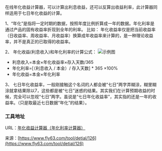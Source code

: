 在线年化收益计算器，可以计算出利息收益，还可以反算出收益利率，此计算器同样适用于七日年化收益的计算。

1、“年化”是指将一定时期的数据，按照年度比例折算成一年的数据。年化利率是通过产品的固有收益率折现到全年的利率。
比如： 年化收益率仅是把当前收益率（日收益率、周收益率、月收益率）换算成年收益率来计算的，是一种理论收益率，并不是真正的已取得的收益率。

2、 年化收益(利息收入)和年化利率的计算公式：
 ![示例图](https://api.fly63.com/vue_blog/public/Uploads/20211009/61614d084d4b1.png)
- 利息收入=本金×年化收益率×存入天数/365
- 年化利率=[（利息收入 / 本金）/ 存入天数] * 365 ×100%
- 年化收益=本金×年化利率

3、 七日年化收益率，一般刚接触这个名词的人都会被“七日”两字弄糊涂，糊里糊涂就拿结果除以7，这些都是被“七日”迷惑的结果。其实我们在计算预期收益的时候，完全可以忽视“七日”两字。虽说是“七日年化收益率”，其实指的还是一年的收益率。（只是取最近七日数据“年化”的结果）。

### 工具地址
URL：[年化收益计算器（年化利率计算器）](https://www.fly63.com/tool/nianlvli/)

来源：[https://www.fly63.com/tool/detial/126](https://www.fly63.com/tool/detial/126)
